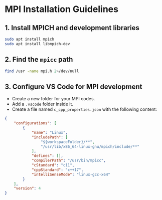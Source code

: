 # MPI Installation Guidelines

## 1. Install MPICH and development libraries

```sh
sudo apt install mpich
sudo apt install libmpich-dev
```

## 2. Find the `mpicc` path

```sh
find /usr -name mpi.h 2>/dev/null
```

## 3. Configure VS Code for MPI development

- Create a new folder for your MPI codes.
- Add a `.vscode` folder inside it.
- Create a file named `c_cpp_properties.json` with the following content:

```json
{
    "configurations": [
        {
            "name": "Linux",
            "includePath": [
                "${workspaceFolder}/**",
                "/usr/lib/x86_64-linux-gnu/mpich/include/**"
            ],
            "defines": [],
            "compilerPath": "/usr/bin/mpicc",
            "cStandard": "c11",
            "cppStandard": "c++17",
            "intelliSenseMode": "linux-gcc-x64"
        }
    ],
    "version": 4
}
```


